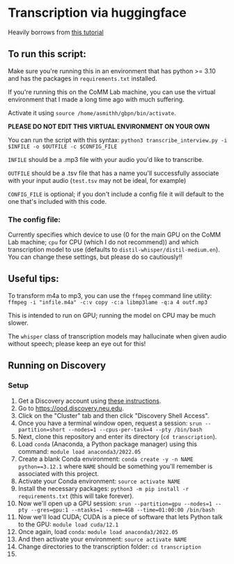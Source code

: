 # Transcription via huggingface
Heavily borrows from [this tutorial](https://www.doczamora.com/audio-transcription-from-huggingface-pre-trained-model)

## To run this script:
Make sure you're running this in an environment that has python >= 3.10 and has the packages in `requirements.txt` installed. 

If you're running this on the CoMM Lab machine, you can use the virtual environment that I made a long time ago with much suffering.

Activate it using `source /home/asmithh/gbpn/bin/activate`. 

**PLEASE DO NOT EDIT THIS VIRTUAL ENVIRONMENT ON YOUR OWN**

You can run the script with this syntax:
`python3 transcribe_interview.py -i $INFILE -o $OUTFILE -c $CONFIG_FILE`

`INFILE` should be a .mp3 file with your audio you'd like to transcribe.

`OUTFILE` should be a .tsv file that has a name you'll successfully associate with your input audio (`test.tsv` may not be ideal, for example)

`CONFIG_FILE` is optional; if you don't include a config file it will default to the one that's included with this code. 

### The config file:
Currently specifies which device to use (0 for the main GPU on the CoMM Lab machine; `cpu` for CPU (which I do not recommend)) and which transcription model to use (defaults to `distil-whisper/distil-medium.en`). You can change these settings, but please do so cautiously!!  


## Useful tips:

To transform m4a to mp3, you can use the `ffmpeg` command line utility: `ffmpeg -i "infile.m4a" -c:v copy -c:a libmp3lame -q:a 4 outf.mp3`

This is intended to run on GPU; running the model on CPU may be much slower. 

The `whisper` class of transcription models may hallucinate when given audio without speech; please keep an eye out for this!

## Running on Discovery
### Setup
1. Get a Discovery account using [these instructions](https://rc.northeastern.edu/getting-access/).
2. Go to https://ood.discovery.neu.edu.
3. Click on the "Cluster" tab and then click "Discovery Shell Access".
4. Once you have a terminal window open, request a session: `srun --partition=short --nodes=1 --cpus-per-task=4 --pty /bin/bash`
5. Next, clone this repository and enter its directory (`cd transcription`).
6. Load `conda` (Anaconda, a Python package manager) using this command: `module load anaconda3/2022.05`
7. Create a blank Conda environment: `conda create -y -n NAME python==3.12.1` where `NAME` should be something you'll remember is associated with this project.
8. Activate your Conda environment: `source activate NAME`
9. Install the necessary packages: `python3 -m pip install -r requirements.txt` (this will take forever).
10. Now we'll open up a GPU session: `srun --partition=gpu --nodes=1 --pty --gres=gpu:1 --ntasks=1 --mem=4GB --time=01:00:00 /bin/bash`
11. Now we'll load CUDA; CUDA is a piece of software that lets Python talk to the GPU: `module load cuda/12.1`
12. Once again, load `conda`: `module load anaconda3/2022.05`
13. And then activate your environment: `source activate NAME`
14. Change directories to the transcription folder: `cd transcription`
15. 
